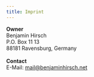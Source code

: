 ```yaml
---
title: Imprint
---
```

**Owner**  
Benjamin Hirsch  
P.O. Box 11 13  
88181 Ravensburg, Germany  
 \
**Contact**  
E-Mail: mail@benjaminhirsch.net